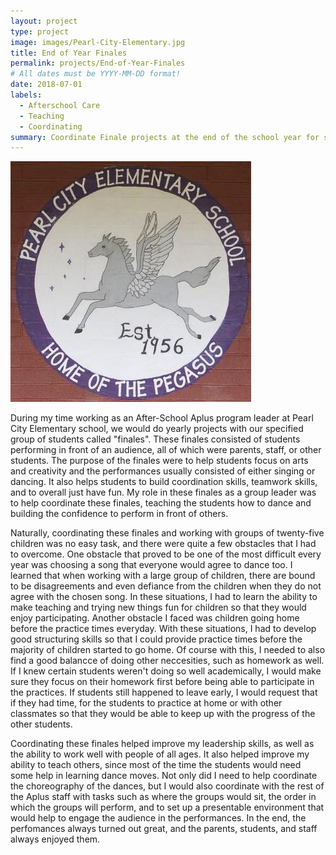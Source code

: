 ```yaml
---
layout: project
type: project
image: images/Pearl-City-Elementary.jpg
title: End of Year Finales
permalink: projects/End-of-Year-Finales
# All dates must be YYYY-MM-DD format!
date: 2018-07-01
labels:
  - Afterschool Care
  - Teaching
  - Coordinating
summary: Coordinate Finale projects at the end of the school year for students as an Aplus Leader every May from 2014 - 2017.
---
```


<img class="ui medium right floated rounded image" src="../images/Pearl-City-Elementary.jpg">

During my time working as an After-School Aplus program leader at Pearl City Elementary school, we would do yearly projects with our specified group of students called "finales". These finales consisted of students performing in front of an audience, all of which were parents, staff, or other students. The purpose of the finales were to help students focus on arts and creativity and the performances usually consisted of either singing or dancing. It also helps students to build coordination skills, teamwork skills, and to overall just have fun. My role in these finales as a group leader was to help coordinate these finales, teaching the students how to dance and building the confidence to perform in front of others. 

Naturally, coordinating these finales and working with groups of twenty-five children was no easy task, and there were quite a few obstacles that I had to overcome. One obstacle that proved to be one of the most difficult every year was choosing a song that everyone would agree to dance too. I learned that when working with a large group of children, there are bound to be disagreements and even defiance from the children when they do not agree with the chosen song. In these situations, I had to learn the ability to make teaching and trying new things fun for children so that they would enjoy participating. Another obstacle I faced was children going home before the practice times everyday. With these situations, I had to develop good structuring skills so that I could provide practice times before the majority of children started to go home. Of course with this, I needed to also find a good balancce of doing other neccesities, such as homework as well. If I knew certain students weren't doing so well academically, I would make sure they focus on their homework first before being able to participate in the practices. If students still happened to leave early, I would request that if they had time, for the students to practice at home or with other classmates so that they would be able to keep up with the progress of the other students.

Coordinating these finales helped improve my leadership skills, as well as the ability to work well with people of all ages. It also helped improve my ability to teach others, since most of the time the students would need some help in learning dance moves. Not only did I need to help coordinate the choreography of the dances, but I would also coordinate with the rest of the Aplus staff with tasks such as where the groups would sit, the order in which the groups will perform, and to set up a presentable environment that would help to engage the audience in the performances. In the end, the perfomances always turned out great, and the parents, students, and staff always enjoyed them.


